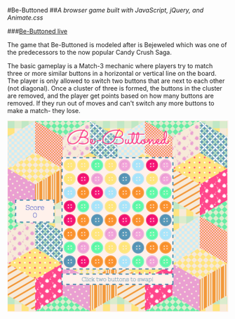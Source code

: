 #Be-Buttoned
##*A browser game built with JavaScript, jQuery, and Animate.css*

###[Be-Buttoned live](https://krjarnold.github.io/BeButtoned/)

The game that Be-Buttoned is modeled after is Bejeweled which was one of the predecessors to the now popular Candy Crush Saga.

The basic gameplay is a Match-3 mechanic where players try to match three or more similar buttons in a horizontal or vertical line on the board. The player is only allowed to switch two buttons that are next to each other (not diagonal).  Once a cluster of three is formed, the buttons in the cluster are removed, and the player get points based on how many buttons are removed.  If they run out of moves and can't switch any more buttons to make a match- they lose.

![Be-Buttoned](/images/be_buttoned.png)
